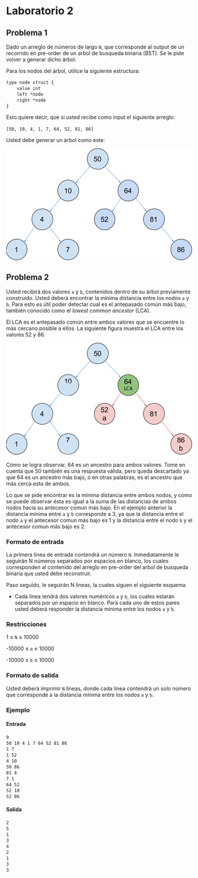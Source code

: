 # Laboratorio 2


## Problema 1


Dado un arreglo de números de largo `N`, que corresponde al output de un recorrido
en pre-order de un arbol de busqueda binaria (BST). Se le pide volver a generar dicho árbol.


Para los nodos del árbol, utilice la siguiente estructura:


```
type node struct {
	value int
	left *node
	right *node
}
```


Esto quiere decir, que si usted recibe como input el siguiente arreglo:


`[50, 10, 4, 1, 7, 64, 52, 81, 86]`


Usted debe generar un árbol como este:


![ABB](tree.png)


## Problema 2


Usted recibirá dos valores `a` y `b`, contenidos dentro de su árbol previamente construido. Usted deberá encontrar la mínima distancia
entre los nodos `a` y `b`. Para esto es útil poder detectar cual es el antepasado común más bajo, también conocido como el *lowest
common ancestor* (LCA).

El LCA es el antepasado común entre ambos valores que se encuentre lo más cercano posible a ellos. La siguiente figura muestra el LCA
entre los valores 52 y 86.


![LCA](LCA.png)


Cómo se logra observar, 64 es un ancestro para ambos valores. Tome en cuenta que 50 también es una respuesta válida, pero queda descartado
ya que 64 es un ancestro más bajo, o en otras palabras, es el ancestro que más cerca esta de ambos.

Lo que se pide encontrar es la mínima distancia entre ambos nodos, y como se puede observar ésta es igual a la suma de las distancias de
ambos nodos hacia su antecesor comun más bajo. En el ejemplo anterior la distancia mínima entre `a`  y `b` corresponde a 3, ya que la distancia
entre el nodo  `a` y el antecesor comun más bajo es 1 y la distancia entre el nodo `b` y el antecesor comun más bajo es 2.

### Formato de entrada


La primera línea de entrada contendrá un número `N`. Inmediatamente le seguirán N números separados por espacios en blanco,
los cuales corresponden al contenido del arreglo en pre-order del arbol de busqueda binaria que usted debe reconstruir.

Paso seguido, le seguirán N líneas, la cuales siguen el siguiente esquema


- Cada línea tendrá dos valores numéricos `a` y `b`, los cuales estarán separados por un espacio en blanco.
Para cada uno de estos pares usted deberá responder la distancia mínima entre los nodos `a` y `b`.


### Restricciones


1 ≤ `N` ≤ 10000


-10000 ≤ `a` ≤ 10000


-10000 ≤ `b` ≤ 10000


### Formato de salida


Usted deberá imprimir `N` líneas, donde cada línea contendrá un solo número que corresponde a la distancia mínima entre los
nodos `a` y `b`.


### Ejemplo


#### Entrada


```
9
50 10 4 1 7 64 52 81 86
1 7
1 52
4 10
50 86
81 4
7 1
64 52
52 10
52 86
```


#### Salida


```
2
5
1
3
4
2
1
3
3
```
